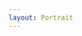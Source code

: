 ```yaml
---
layout: Portrait
---
```


<script type="text/javascript">
    ajaxload('/Portrait/Geschichte_des_FEG/');
</script>
